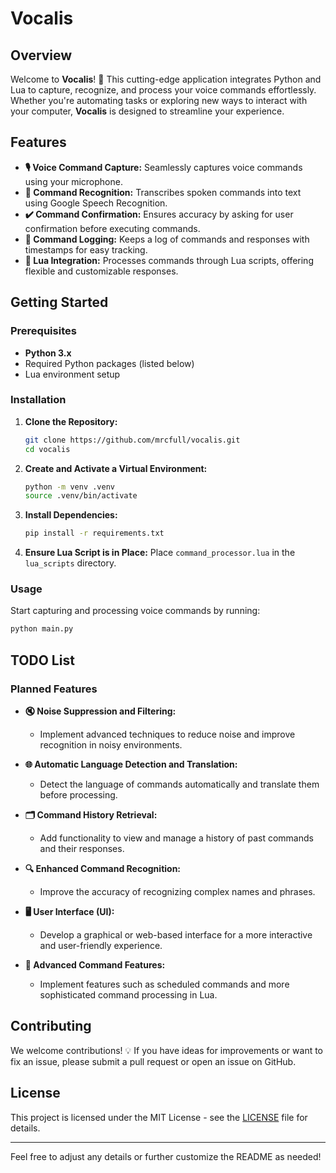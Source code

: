 
# **Vocalis**

## **Overview**

Welcome to **Vocalis**! 🚀 This cutting-edge application integrates Python and Lua to capture, recognize, and process your voice commands effortlessly. Whether you're automating tasks or exploring new ways to interact with your computer, **Vocalis** is designed to streamline your experience.

## **Features**

- **🎙️ Voice Command Capture:** Seamlessly captures voice commands using your microphone.
- **🧠 Command Recognition:** Transcribes spoken commands into text using Google Speech Recognition.
- **✔️ Command Confirmation:** Ensures accuracy by asking for user confirmation before executing commands.
- **📜 Command Logging:** Keeps a log of commands and responses with timestamps for easy tracking.
- **🔧 Lua Integration:** Processes commands through Lua scripts, offering flexible and customizable responses.

## **Getting Started**

### **Prerequisites**

- **Python 3.x**
- Required Python packages (listed below)
- Lua environment setup

### **Installation**

1. **Clone the Repository:**
   ```bash
   git clone https://github.com/mrcfull/vocalis.git
   cd vocalis
   ```

2. **Create and Activate a Virtual Environment:**
   ```bash
   python -m venv .venv
   source .venv/bin/activate
   ```

3. **Install Dependencies:**
   ```bash
   pip install -r requirements.txt
   ```

4. **Ensure Lua Script is in Place:**
   Place `command_processor.lua` in the `lua_scripts` directory.

### **Usage**

Start capturing and processing voice commands by running:

```bash
python main.py
```

## **TODO List**

### **Planned Features**

- **🔇 Noise Suppression and Filtering:**
  - Implement advanced techniques to reduce noise and improve recognition in noisy environments.

- **🌐 Automatic Language Detection and Translation:**
  - Detect the language of commands automatically and translate them before processing.

- **🗂️ Command History Retrieval:**
  - Add functionality to view and manage a history of past commands and their responses.

- **🔍 Enhanced Command Recognition:**
  - Improve the accuracy of recognizing complex names and phrases.

- **🖥️ User Interface (UI):**
  - Develop a graphical or web-based interface for a more interactive and user-friendly experience.

- **📅 Advanced Command Features:**
  - Implement features such as scheduled commands and more sophisticated command processing in Lua.

## **Contributing**

We welcome contributions! 💡 If you have ideas for improvements or want to fix an issue, please submit a pull request or open an issue on GitHub.

## **License**

This project is licensed under the MIT License - see the [LICENSE](LICENSE) file for details.

---

Feel free to adjust any details or further customize the README as needed!
